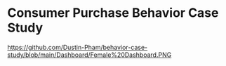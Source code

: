# Consumer Purchase Behavior Case Study

https://github.com/Dustin-Pham/behavior-case-study/blob/main/Dashboard/Female%20Dashboard.PNG
